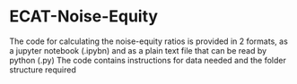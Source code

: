 # ECAT-Noise-Equity

The code for calculating the noise-equity ratios is provided in 2 formats, as a jupyter notebook (.ipybn) and as a plain text file that can be read by python (.py)
The code contains instructions for data needed and the folder structure required
